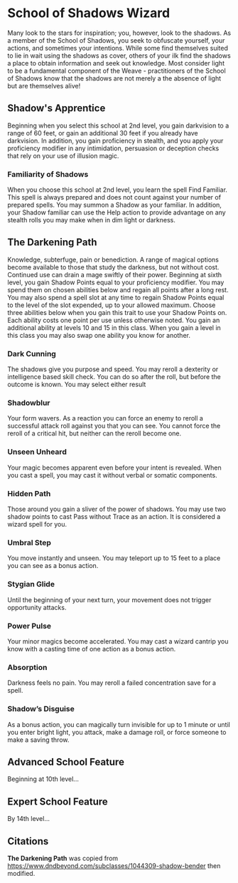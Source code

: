 # School of Shadows Wizard

Many look to the stars for inspiration; you, however, look to the shadows. As a member of the School of Shadows, you seek to obfuscate yourself, your actions, and sometimes your intentions.  While some find themselves suited to lie in wait using the shadows as cover, others of your ilk find the shadows a place to obtain information and seek out knowledge.  Most consider light to be a fundamental component of the Weave - practitioners of the School of Shadows know that the shadows are not merely a the absence of light but are themselves alive!

## Shadow's Apprentice

Beginning when you select this school at 2nd level, you gain darkvision to a range of 60 feet, or gain an additional 30 feet if you already have darkvision. In addition, you gain proficiency in stealth, and you apply your proficiency modifier in any intimidation, persuasion or deception checks that rely on your use of illusion magic.

### Familiarity of Shadows

When you choose this school at 2nd level, you learn the spell Find Familiar. This spell is always prepared and does not count against your number of prepared spells.  You may summon a Shadow as your familiar.  In addition, your Shadow familiar can use the Help action to provide advantage on any stealth rolls you may make when in dim light or darkness.

## The Darkening Path

Knowledge, subterfuge, pain or benediction. A range of magical options become available to those that study the darkness, but not without cost. Continued use can drain a mage swiftly of their power. Beginning at sixth level, you gain Shadow Points equal to your proficiency modifier. You may spend them on chosen abilities below and regain all points after a long rest. You may also spend a spell slot at any time to regain Shadow Points equal to the level of the slot expended, up to your allowed maximum. Choose three abilities below when you gain this trait to use your Shadow Points on. Each ability costs one point per use unless otherwise noted. You gain an additional ability at levels 10 and 15 in this class. When you gain a level in this class you may also swap one ability you know for another.

### Dark Cunning

The shadows give you purpose and speed. You may reroll a dexterity or intelligence based skill check. You can do so after the roll, but before the outcome is known. You may select either result

### Shadowblur

Your form wavers. As a reaction you can force an enemy to reroll a successful attack roll against you that you can see. You cannot force the reroll of a critical hit, but neither can the reroll become one.

### Unseen Unheard

Your magic becomes apparent even before your intent is revealed. When you cast a spell, you may cast it without verbal or somatic components.

### Hidden Path

Those around you gain a sliver of the power of shadows. You may use two shadow points to cast Pass without Trace as an action. It is considered a wizard spell for you.

### Umbral Step

You move instantly and unseen. You may teleport up to 15 feet to a place you can see as a bonus action.

### Stygian Glide

Until the beginning of your next turn, your movement does not trigger opportunity attacks.

### Power Pulse

Your minor magics become accelerated. You may cast a wizard cantrip you know with a casting time of one action as a bonus action.

### Absorption

Darkness feels no pain. You may reroll a failed concentration save for a spell.

### Shadow’s Disguise

As a bonus action, you can magically turn invisible for up to 1 minute or until you enter bright light, you attack, make a damage roll, or force someone to make a saving throw.

## Advanced School Feature

Beginning at 10th level...

## Expert School Feature

By 14th level...

## Citations

**The Darkening Path** was copied from https://www.dndbeyond.com/subclasses/1044309-shadow-bender then modified.
